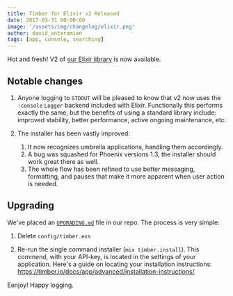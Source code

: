 ```yaml
---
title: Timber for Elixir v2 Released
date: 2017-03-31 00:00:00
image: '/assets/img/changelog/elixir.png'
author: david_antaramian
tags: [app, console, searching]
---
```


Hot and fresh! V2 of [our Elixir library](https://github.com/timberio/timber-elixir) is
now available.

## Notable changes

1. Anyone logging to `STDOUT` will be pleased to know that v2 now uses the `:console` `Logger`
   backend included with Elixir. Functionally this performs exactly the same, but the benefits
   of using a standard library include: improved stability, better performance,
   active ongoing maintenance, etc.

2. The installer has been vastly improved:

    1. It now recognizes umbrella applications, handling them accordingly.
    2. A bug was squashed for Phoenix versions 1.3, the installer should work great there as well.
    3. The whole flow has been refined to use better messaging, formatting, and pauses
       that make it more apparent when user action is needed.


## Upgrading

We've placed an [`UPGRADING.md`](https://github.com/timberio/timber-elixir/blob/master/UPGRADING.md)
file in our repo. The process is very simple:

1. Delete `config/timber.exs`

2. Re-run the single command installer (`mix timber.install`). This commend, with your API-key,
   is located in the settings of your application. Here's a guide on locating your
   installation instructions:
   https://timber.io/docs/app/advanced/installation-instructions/


Eenjoy! Happy logging.